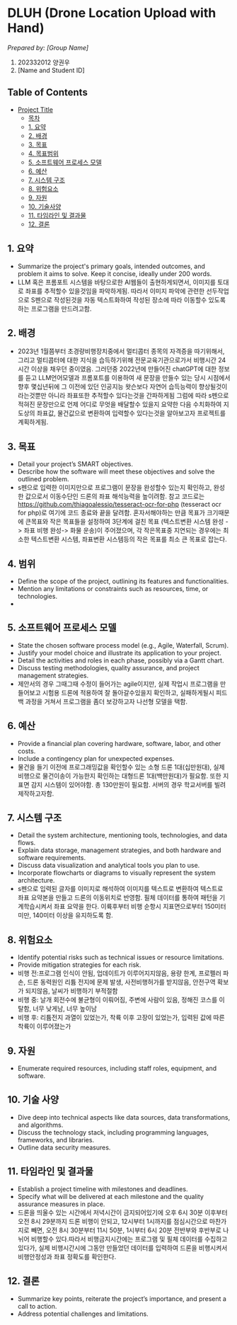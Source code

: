 # DLUH (Drone Location Upload with Hand)

_Prepared by: [Group Name]_

1. 202332012 양권우
2. [Name and Student ID]

## Table of Contents

- [Project Title](#project-title)
  - [목차](#table-of-contents)
  - [1. 요약](#1-executive-summary)
  - [2. 배경](#2-background)
  - [3. 목표](#3-objectives)
  - [4. 목표범위](#4-scope)
  - [5. 소프트웨어 프로세스 모델](#5-software-process-model)
  - [6. 예산](#6-budget)
  - [7. 시스템 구조](#7-system-architecture)
  - [8. 위험요소](#8-risks-assessment)
  - [9. 자원](#9-resources)
  - [10. 기술사양](#10-technical-specifications)
  - [11. 타임라인 및 결과물](#11-timeline-and-deliverables)
  - [12. 결론](#12-conclusion)


## 1. 요약

- Summarize the project's primary goals, intended outcomes, and problem it aims to solve. Keep it concise, ideally under 200 words.
-  LLM 혹은 프롬포트 시스템을 바탕으로한 AI웹들이 출현하게되면서, 이미지를 토대로 좌표를 추적할수 있을것임을 파악하게됨. 따라서  이미지 파악에 관련한 선두작업으로 S펜으로 작성된것을 자동 텍스트화하여 작성된 장소에 따라 이동할수 있도록하는 프로그램을 만드려고함.   

## 2. 배경
- 2023년 1월쯤부터 초경량비행장치중에서 멀티콥터 종목의 자격증을 따기위해서, 그리고 멀티콥터에 대한 지식을 습득하기위해 전문교육기관으로가서 비행시간 24시간 이상을 채우던 중이였음.  그러던중 2022년에 만들어진 chatGPT에 대한 정보를 듣고
  LLM언어모델과 프롬포트를 이용하여 새 문장을 만들수 있는 당시 시점에서 향후 몇십년뒤에 그 이전에 있던 인공지능 왓슨보다 자연어 습득능력이 향상될것이라는것뿐만 아니라 좌표또한 추적할수 있다는것을 간파하게됨
  그럼에 따라  s펜으로 적혀진 문장만으로 언제 어디로 무엇을 배달할수 있을지  요약한 다음 수치화하여 지도상의 좌표값, 물건값으로 변환하여 입력할수 있다는것을 알아보고자 프로젝트를 계획하게됨.

## 3. 목표

- Detail your project’s SMART objectives.
- Describe how the software will meet these objectives and solve the outlined problem.
- s펜으로 입력한 이미지만으로 프로그램이 문장을 완성할수 있는지 확인하고, 완성한 값으로서 이동수단인 드론의 좌표 해석능력을 높이려함.  참고 코드로는 https://github.com/thiagoalessio/tesseract-ocr-for-php (tesseract ocr for php)로 여기에 코드 종료와 끝을 달려함.   혼자서해야하는 만큼 목표가 크기때문에 큰목표와 작은 목표들을 설정하여  3단계에 걸친 목표 (텍스트변환 시스템 완성 -> 좌표 비행 완성-> 화물 운송)이 주어졌으며, 각 작은목표중 지연되는 경우에는 최소한 텍스트변환 시스템, 좌표변환 시스템등의 작은 목표를 최소 큰 목표로 잡는다.  
  
## 4. 범위

- Define the scope of the project, outlining its features and functionalities.
- Mention any limitations or constraints such as resources, time, or technologies.
- 
## 5. 소프트웨어 프로세스 모델

- State the chosen software process model (e.g., Agile, Waterfall, Scrum).
- Justify your model choice and illustrate its application to your project.
- Detail the activities and roles in each phase, possibly via a Gantt chart.
- Discuss testing methodologies, quality assurance, and project management strategies.
- 제안서의 경우 그때그때 수정이 들어가는 agile이지만, 실제 작업시 프로그램을 만들어보고 시험용 드론에 적용하여 잘 돌아갈수있을지 확인하고, 실패하게될시 피드백 과정을 거쳐서 프로그램을 좀더 보강하고자 나선형 모델을 택함.
## 6. 예산

- Provide a financial plan covering hardware, software, labor, and other costs.
- Include a contingency plan for unexpected expenses.
- 물건을 들기 이전에 프로그래밍값을 확인할수 있는 소형 드론 1대(십만원대), 실제 비행으로 물건이송이 가능한지 확인하는 대형드론 1대(백만원대)가 필요함. 또한 지표면 감지 시스템이 있어야함.  총 130만원이 필요함.  서버의 경우 학교서버를 빌려 제작하고자함. 

## 7. 시스템 구조

- Detail the system architecture, mentioning tools, technologies, and data flows.
- Explain data storage, management strategies, and both hardware and software requirements.
- Discuss data visualization and analytical tools you plan to use.
- Incorporate flowcharts or diagrams to visually represent the system architecture.
- s펜으로 입력된 글자를 이미지로 해석하여 이미지를 텍스트로 변환하여 텍스트로 좌표 요약본을 만들고 드론의 이동위치로 반영함. 필체 데이터를 통하여 패턴을 기계학습시켜서  좌표 요약을 한다. 이륙후부터  비행 순항시 지표면으로부터 150미터 미만, 140미터 이상을 유지하도록 함. 
## 8. 위험요소

- Identify potential risks such as technical issues or resource limitations.
- Provide mitigation strategies for each risk.
- 비행 전:프로그램 인식이 안됨, 업데이트가 이루어지지않음, 용량 한계, 프로펠러 파손, 드론 동력원인 리튬 전지에 문제 발생,  사전비행허가를 받지않음, 안전구역 확보가 되지않음, 날씨가 비행하기 부적절함  
- 비행 중: 날개 회전수에 불균형이 이뤄어짐, 주변에 사람이 있음, 정해진 코스를 이탈함, 너무 낮게남, 너무 높이남
- 비행 후: 리튬전지 과열이 있었는가, 착륙 이후 고장이 있었는가, 입력된 값에 따른 착륙이 이루어졌는가
## 9. 자원

- Enumerate required resources, including staff roles, equipment, and software.

## 10. 기술 사양 

- Dive deep into technical aspects like data sources, data transformations, and algorithms.
- Discuss the technology stack, including programming languages, frameworks, and libraries.
- Outline data security measures.

## 11. 타임라인 및 결과물

- Establish a project timeline with milestones and deadlines.
- Specify what will be delivered at each milestone and the quality assurance measures in place.
- 드론을 띄울수 있는 시간에서 저녁시간이 금지되어있기에 오후 6시 30분 이후부터 오전 8시 29분까지 드론 비행이 안되고, 12시부터 1시까지를 점심시간으로 마찬가지로 빼면,  오전 8시 30분부터 11시 50분, 1시부터 6시 20분   전반부와 후반부로 나뉘어 비행할수 있다.따라서 비행금지시간에는 프로그램 및 필체 데이터를 수집하고있다가, 실제 비행시간시에 그동안 만들었던 데이터를 입력하여 드론을 비행시켜서 비행안정성과 좌표 정확도를 확인한다.      
## 12. 결론

- Summarize key points, reiterate the project’s importance, and present a call to action.
- Address potential challenges and limitations.

